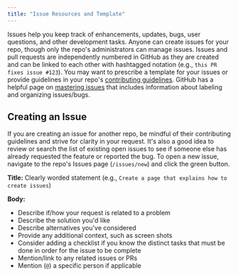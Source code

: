 ```yaml
---
title: "Issue Resources and Template"
---
```


Issues help you keep track of enhancements, updates, bugs, user questions, and other development tasks. Anyone can create issues for your repo, though only the repo's administrators can manage issues. Issues and pull requests are independently numbered in GitHub as they are created and can be linked to each other with hashtagged notation (e.g., `this PR fixes issue #123`). You may want to prescribe a template for your issues or provide guidelines in your repo's [contributing guidelines](https://github.com/LLNL/.github/tree/master/community-health/CONTRIBUTING.md). GitHub has a helpful page on [mastering issues](https://guides.github.com/features/issues/) that includes information about labeling and organizing issues/bugs.

## Creating an Issue

If you are creating an issue for another repo, be mindful of their contributing guidelines and strive for clarity in your request. It's also a good idea to review or search the list of existing open issues to see if someone else has already requested the feature or reported the bug. To open a new issue, navigate to the repo's Issues page (`/issues/new`) and click the green button.

**Title:** Clearly worded statement (e.g., `Create a page that explains how to create issues`)

**Body:**

* Describe if/how your request is related to a problem
* Describe the solution you'd like
* Describe alternatives you've considered
* Provide any additional context, such as screen shots
* Consider adding a checklist if you know the distinct tasks that must be done in order for the issue to be complete
* Mention/link to any related issues or PRs
* Mention (`@`) a specific person if applicable
